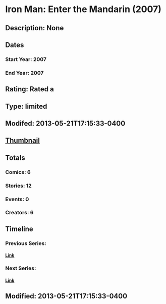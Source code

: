 # Iron Man: Enter the Mandarin (2007)
## Description: None
## Dates
### Start Year: 2007
### End Year: 2007
## Rating: Rated a
## Type: limited
## Modifed: 2013-05-21T17:15:33-0400
## [Thumbnail](http://i.annihil.us/u/prod/marvel/i/mg/9/50/519be362f0f4c.jpg)
## Totals
### Comics: 6
### Stories: 12
### Events: 0
### Creators: 6
## Timeline
### Previous Series: 
#### [Link]()
### Next Series: 
#### [Link]()
## Modified: 2013-05-21T17:15:33-0400